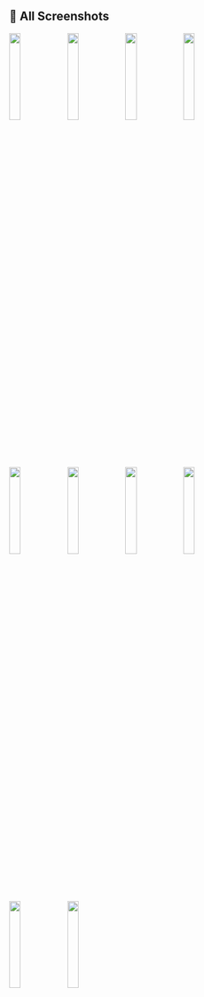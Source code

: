 ## 🎨 All Screenshots

<div>
  <img src="https://github.com/ByteFlipper-58/EverBook/blob/master/assets/Library.png" width="20%" />
  <img src="https://github.com/ByteFlipper-58/EverBook/blob/master/assets/History.png" width="20%" />
  <img src="https://github.com/ByteFlipper-58/EverBook/blob/master/assets/Browse.png" width="20%" />
  <img src="https://github.com/ByteFlipper-58/EverBook/blob/master/assets/Reader.png" width="20%" />
  <img src="https://github.com/ByteFlipper-58/EverBook/blob/master/assets/Start.png" width="20%" />
  <img src="https://github.com/ByteFlipper-58/EverBook/blob/master/assets/Book Info.png" width="20%" />
  <img src="https://github.com/ByteFlipper-58/EverBook/blob/master/assets/About.png" width="20%" />
  <img src="https://github.com/ByteFlipper-58/EverBook/blob/master/assets/Help.png" width="20%" />
  <img src="https://github.com/ByteFlipper-58/EverBook/blob/master/assets/Settings.png" width="20%" />
  <img src="https://github.com/ByteFlipper-58/EverBook/blob/master/assets/Reader Settings.png" width="20%" />
</div>
</br>
